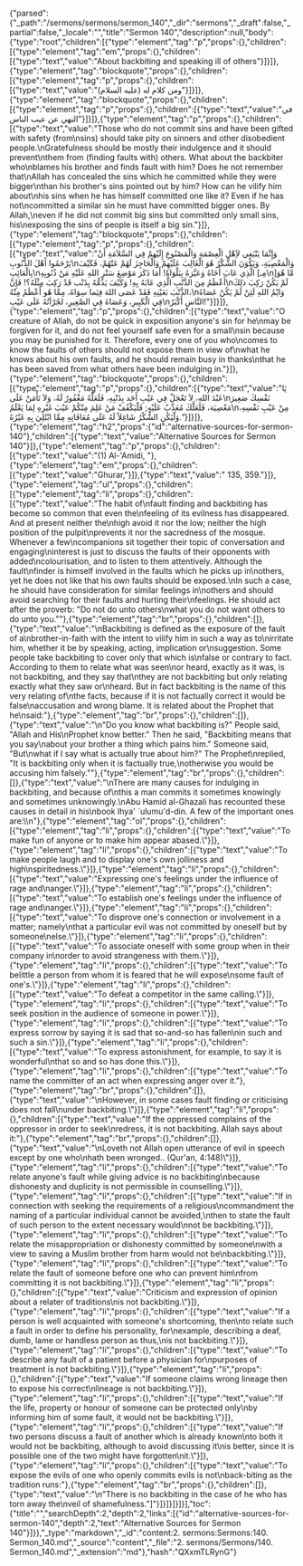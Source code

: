 {"parsed":{"_path":"/sermons/sermons/sermon_140","_dir":"sermons","_draft":false,"_partial":false,"_locale":"","title":"Sermon 140","description":null,"body":{"type":"root","children":[{"type":"element","tag":"p","props":{},"children":[{"type":"element","tag":"em","props":{},"children":[{"type":"text","value":"About backbiting and speaking ill of others"}]}]},{"type":"element","tag":"blockquote","props":{},"children":[{"type":"element","tag":"p","props":{},"children":[{"type":"text","value":"ومن كلام له (عليه السلام)"}]}]},{"type":"element","tag":"blockquote","props":{},"children":[{"type":"element","tag":"p","props":{},"children":[{"type":"text","value":"في النهي عن عيب الناس"}]}]},{"type":"element","tag":"p","props":{},"children":[{"type":"text","value":"Those who do not commit sins and have been gifted with safety (from\nsins) should take pity on sinners and other disobedient people.\nGratefulness should be mostly their indulgence and it should prevent\nthem from (finding faults with) others. What about the backbiter who\nblames his brother and finds fault with him? Does he not remember that\nAllah has concealed the sins which he committed while they were bigger\nthan his brother's sins pointed out by him? How can he vilify him about\nhis sins when he has himself committed one like it? Even if he has not\ncommitted a similar sin he must have committed bigger ones. By Allah,\neven if he did not commit big sins but committed only small sins, his\nexposing the sins of people is itself a big sin."}]},{"type":"element","tag":"blockquote","props":{},"children":[{"type":"element","tag":"p","props":{},"children":[{"type":"text","value":"وَإِنَّمَا يَنْبَغِي لاَِهْلِ الْعِصْمَةِ وَالْمَصْنُوعِ إِلَيْهمْ فِي السَّلاَمَةِ أَنْ يَرْحَمُوا أَهْلَ الذُّنُوبِ\nوَالْمَعْصِيَةِ، وَيَكُوَنَ الشُّكْرُ هُوَ الْغَالِبَ عَلَيْهِمْ وَالْحَاجِزَ لَهُمْ عَنْهُمْ، فَكَيْفَ بِالْعَائِبِ\nالَّذِي عَابَ أَخَاهُ وَعَيَّرَهُ بِبَلْوَاهُ! أَمَا ذَكَرَ مَوْضِعَ سَتْرِ اللهِ عَلَيْهِ مَنْ ذُنُوبِهِ [مِـ\n]مَّا هُوَ أَعْظَمُ مِنَ الذَّنْبِ الَّذِي عَابَهُ بِهِ! وَكَيْفَ يَذُمُّهُ بِذَنْب قَدْ رَكِبَ مِثْلَهُ؟! فَإِنْ\nلَمْ يَكُنْ رَكِبَ ذلِكَ الذَّنْبَ بَعَيْنِهِ فَقَدْ عَصَى اللهَ فِيَما سِوَاهُ، مِمَّا هُو أَعْظَمُ مِنْهُ،\nوَايْمُ اللهِ لَئِنْ لَمْ يَكُنْ عَصَاهُ فِي الْكَبِيرِ، وَعَصَاهُ فِي الصَّغِيرِ، لجُرْأتُهُ عَلَى عَيْبِ\nالنَّاسِ أَكْبَرُ!"}]}]},{"type":"element","tag":"p","props":{},"children":[{"type":"text","value":"O creature of Allah, do not be quick in exposition anyone's sin for he\nmay be forgiven for it, and do not feel yourself safe even for a small\nsin because you may be punished for it. Therefore, every one of you who\ncomes to know the faults of others should not expose them in view of\nwhat he knows about his own faults, and he should remain busy in thanks\nthat he has been saved from what others have been indulging in."}]},{"type":"element","tag":"blockquote","props":{},"children":[{"type":"element","tag":"p","props":{},"children":[{"type":"text","value":"يَا عَبْدَ اللهِ، لاَ تَعْجَلْ فِي عَيْبِ أَحَد بِذَنْبِهِ، فَلَعَلَّهُ مَغْفُورٌ لَهُ، وَلاَ تَأْمَنْ عَلَى\nنَفْسِكَ صَغِيرَ مَعْصِيَة، فَلَعَلَّكَ مُعَذَّبٌ عَلَيْهِ; فَلْيَكْفُفْ مَنْ عَلِمَ مِنْكُمْ عَيْبَ غَيْرِهِ لِمَا يَعْلَمُ\nمِنْ عَيْبِ نَفْسِهِ، وَلْيَكُنِ الشُّكْرُ شَاغِلاً لَهُ عَلَى مُعَافَاتِهِ مِمَّا ابْتُلِيَ بِهِ غَيْرُهُ."}]}]},{"type":"element","tag":"h2","props":{"id":"alternative-sources-for-sermon-140"},"children":[{"type":"text","value":"Alternative Sources for Sermon 140"}]},{"type":"element","tag":"p","props":{},"children":[{"type":"text","value":"(1) Al-'Amidi, "},{"type":"element","tag":"em","props":{},"children":[{"type":"text","value":"Ghurar,"}]},{"type":"text","value":" 135, 359."}]},{"type":"element","tag":"ul","props":{},"children":[{"type":"element","tag":"li","props":{},"children":[{"type":"text","value":"The habit of\nfault finding and backbiting has become so common that even the\nfeeling of its evilness has disappeared. And at present neither the\nhigh avoid it nor the low; neither the high position of the pulpit\nprevents it nor the sacredness of the mosque. Whenever a few\ncompanions sit together their topic of conversation and engaging\ninterest is just to discuss the faults of their opponents with added\ncolourisation, and to listen to them attentively. Although the fault\nfinder is himself involved in the faults which he picks up in\nothers, yet he does not like that his own faults should be exposed.\nIn such a case, he should have consideration for similar feelings in\nothers and should avoid searching for their faults and hurting their\nfeelings. He should act after the proverb: \"Do not do unto others\nwhat you do not want others to do unto you.\""},{"type":"element","tag":"br","props":{},"children":[]},{"type":"text","value":"\nBackbiting is defined as the exposure of the fault of a\nbrother-in-faith with the intent to vilify him in such a way as to\nirritate him, whether it be by speaking, acting, implication or\nsuggestion. Some people take backbiting to cover only that which is\nfalse or contrary to fact. According to them to relate what was seen\nor heard, exactly as it was, is not backbiting, and they say that\nthey are not backbiting but only relating exactly what they saw or\nheard. But in fact backbiting is the name of this very relating of\nthe facts, because if it is not factually correct it would be false\naccusation and wrong blame. It is related about the Prophet that he\nsaid:"},{"type":"element","tag":"br","props":{},"children":[]},{"type":"text","value":"\n\"Do you know what backbiting is?\" People said, \"Allah and His\nProphet know better.\" Then he said, \"Backbiting means that you say\nabout your brother a thing which pains him.\" Someone said, \"But\nwhat if I say what is actually true about him?\" The Prophet\nreplied, \"It is backbiting only when it is factually true,\notherwise you would be accusing him falsely.\""},{"type":"element","tag":"br","props":{},"children":[]},{"type":"text","value":"\nThere are many causes for indulging in backbiting, and because of\nthis a man commits it sometimes knowingly and sometimes unknowingly.\nAbu Hamid al-Ghazali has recounted these causes in detail in his\nbook Ihya' `ulumu'd-din. A few of the important ones are:\\\n"},{"type":"element","tag":"ol","props":{},"children":[{"type":"element","tag":"li","props":{},"children":[{"type":"text","value":"To make fun of anyone or to make him appear abased.\\"}]},{"type":"element","tag":"li","props":{},"children":[{"type":"text","value":"To make people laugh and to display one's own jolliness and high\nspiritedness.\\"}]},{"type":"element","tag":"li","props":{},"children":[{"type":"text","value":"Expressing one's feelings under the influence of rage and\nanger.\\"}]},{"type":"element","tag":"li","props":{},"children":[{"type":"text","value":"To establish one's feelings under the influence of rage and\nanger.\\"}]},{"type":"element","tag":"li","props":{},"children":[{"type":"text","value":"To disprove one's connection or involvement in a matter; namely\nthat a particular evil was not committed by oneself but by someone\nelse.\\"}]},{"type":"element","tag":"li","props":{},"children":[{"type":"text","value":"To associate oneself with some group when in their company in\norder to avoid strangeness with them.\\"}]},{"type":"element","tag":"li","props":{},"children":[{"type":"text","value":"To belittle a person from whom it is feared that he will expose\nsome fault of one's.\\"}]},{"type":"element","tag":"li","props":{},"children":[{"type":"text","value":"To defeat a competitor in the same calling.\\"}]},{"type":"element","tag":"li","props":{},"children":[{"type":"text","value":"To seek position in the audience of someone in power.\\"}]},{"type":"element","tag":"li","props":{},"children":[{"type":"text","value":"To express sorrow by saying it is sad that so-and-so has fallen\nin such and such a sin.\\"}]},{"type":"element","tag":"li","props":{},"children":[{"type":"text","value":"To express astonishment, for example, to say it is wonderful\nthat so and so has done this.\\"}]},{"type":"element","tag":"li","props":{},"children":[{"type":"text","value":"To name the committer of an act when expressing anger over it."},{"type":"element","tag":"br","props":{},"children":[]},{"type":"text","value":"\nHowever, in some cases fault finding or criticising does not fall\nunder backbiting.\\"}]},{"type":"element","tag":"li","props":{},"children":[{"type":"text","value":"If the oppressed complains of the oppressor in order to seek\nredress, it is not backbiting. Allah says about it:"},{"type":"element","tag":"br","props":{},"children":[]},{"type":"text","value":"\nLoveth not Allah open utterance of evil in speech except by one who\nhath been wronged.. (Qur'an, 4:148)\\"}]},{"type":"element","tag":"li","props":{},"children":[{"type":"text","value":"To relate anyone's fault while giving advice is no backbiting\nbecause dishonesty and duplicity is not permissible in counselling.\\"}]},{"type":"element","tag":"li","props":{},"children":[{"type":"text","value":"If in connection with seeking the requirements of a religious\ncommandment the naming of a particular individual cannot be avoided,\nthen to state the fault of such person to the extent necessary would\nnot be backbiting.\\"}]},{"type":"element","tag":"li","props":{},"children":[{"type":"text","value":"To relate the misappropriation or dishonesty committed by someone\nwith a view to saving a Muslim brother from harm would not be\nbackbiting.\\"}]},{"type":"element","tag":"li","props":{},"children":[{"type":"text","value":"To relate the fault of someone before one who can prevent him\nfrom committing it is not backbiting.\\"}]},{"type":"element","tag":"li","props":{},"children":[{"type":"text","value":"Criticism and expression of opinion about a relater of traditions\nis not backbiting.\\"}]},{"type":"element","tag":"li","props":{},"children":[{"type":"text","value":"If a person is well acquainted with someone's shortcoming, then\nto relate such a fault in order to define his personality, for\nexample, describing a deaf, dumb, lame or handless person as thus,\nis not backbiting.\\"}]},{"type":"element","tag":"li","props":{},"children":[{"type":"text","value":"To describe any fault of a patient before a physician for\npurposes of treatment is not backbiting.\\"}]},{"type":"element","tag":"li","props":{},"children":[{"type":"text","value":"If someone claims wrong lineage then to expose his correct\nlineage is not backbiting.\\"}]},{"type":"element","tag":"li","props":{},"children":[{"type":"text","value":"If the life, property or honour of someone can be protected only\nby informing him of some fault, it would not be backbiting.\\"}]},{"type":"element","tag":"li","props":{},"children":[{"type":"text","value":"If two persons discuss a fault of another which is already known\nto both it would not be backbiting, although to avoid discussing it\nis better, since it is possible one of the two might have forgotten\nit.\\"}]},{"type":"element","tag":"li","props":{},"children":[{"type":"text","value":"To expose the evils of one who openly commits evils is not\nback-biting as the tradition runs:"},{"type":"element","tag":"br","props":{},"children":[]},{"type":"text","value":"\n\"There is no backbiting in the case of he who has torn away the\nveil of shamefulness.\"]"}]}]}]}]}],"toc":{"title":"","searchDepth":2,"depth":2,"links":[{"id":"alternative-sources-for-sermon-140","depth":2,"text":"Alternative Sources for Sermon 140"}]}},"_type":"markdown","_id":"content:2. sermons:Sermons:140. Sermon_140.md","_source":"content","_file":"2. sermons/Sermons/140. Sermon_140.md","_extension":"md"},"hash":"QXxmTLRynG"}